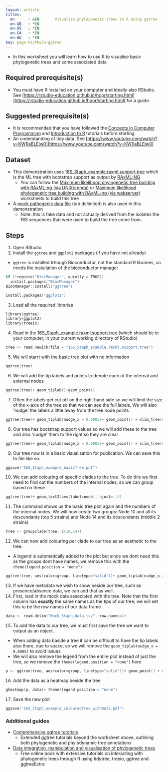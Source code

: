 ```yaml
---
layout: article
titles:
  en      : &EN       Visualise phylogenetic trees in R using ggtree
  en-GB   : *EN
  en-US   : *EN
  en-CA   : *EN
  en-AU   : *EN
key: page-VizPhylo-ggtree
---
```


*	In this worksheet you will learn how to use R to visualise basic phylogenetic trees and some associated data

## Required prerequisite(s)
*	You must have R installed on your computer and ideally also RStudio. See [https://rstudio-education.github.io/hopr/starting.html](https://rstudio-education.github.io/hopr/starting.html) for a guide.

## Suggested prerequisite(s)
* It is recommended that you have followed the [Concepts in Computer Programming](https://conmeehan.github.io/PathogenDataCourse/ConceptsInComputerProgramming) and [Introduction to R](https://conmeehan.github.io/PathogenDataCourse/IntroToR) tutorials before starting.
* An understanding of tidy data. See [https://www.youtube.com/watch?v=KW1laBLEiw0](https://www.youtube.com/watch?v=KW1laBLEiw0)

## Dataset
*	This demonstration uses [16S_Staph_example.raxml.support.tree](https://conmeehan.github.io/PathogenDataCourse/Datasets/16S_Staph_example.raxml.support.tree) which is the ML tree with bootstrap support as output by [RAxML-NG](https://github.com/amkozlov/raxml-ng/)
	* You can follow the [Maximum likelihood phylogenetic tree building with RAxML-ng (via UNIX/conda)](https://conmeehan.github.io/PathogenDataCourse/Worksheets/MLPhylogenetics_RAxML-NG) or [Maximum likelihood phylogenetic tree building with RAxML-ng (via webserver)](https://conmeehan.github.io/PathogenDataCourse/Worksheets/MLPhylogeneticss_RAxML-NG_Web) worksheets to build this tree
* A [mock pathogenic data file](https://conmeehan.github.io/PathogenDataCourse/Datasets/Mock_Staph_data.tsv) (tab delimited) is also used in this demonstration
	* Note: this is fake data and not actually derived from the isolates the 16S sequences that were used to build the tree come from.


## Steps
1.	Open RStudio
2. Install the `ggtree` and `ggplot2` packages (if you have not already)
* `ggtree` is installed trhough Bioconductor, not the standard R libraries, so needs the installation of the bioconductor manager
```c
if (!require("BiocManager", quietly = TRUE))
  install.packages("BiocManager")
BiocManager::install("ggtree")

install.packages("ggplot2")
```

3. Load all the required libraries
```c
library(ggtree)
library(ggplot2)
library(treeio)
```

4. Read in the [16S_Staph_example.raxml.support.tree](https://conmeehan.github.io/PathogenDataCourse/Datasets/16S_Staph_example.raxml.support.tree) (which should be in your computer, in your current working directory of RStudio)
```c
tree <- read.newick(file = "16S_Staph_example.raxml.support.tree")
```

5. We will starrt with the basic tree plot with no information
```c
ggtree(tree)
```

6. We will add the tip labels and points to denote each of the internal and external nodes
```c
ggtree(tree)+ geom_tiplab()+geom_point() 
```
7. Often the labels get cut off on the right hand side so we will limit the size of the x-axis of the tree so that we can see the full labels. We will also 'nudge' the labels a little away from the tree node points
```c
ggtree(tree)+ geom_tiplab(nudge_x = 0.0005)+ geom_point() + xlim_tree(0.05)

```
8. Our tree has bootstrap support values so we will add these to the tree and also 'nudge' them to the right so they are clear
```c
ggtree(tree)+ geom_tiplab(nudge_x = 0.0005)+ geom_point() + xlim_tree(0.05)+ geom_nodelab(aes(label=label), nudge_x = 0.0009)
```

9. Our tree now is in a basic visualisation for publication. We can save this to file like so:
```c
ggsave("16S_Staph_example_basicTree.pdf")
```

10. We can add colouring of specific clades to the tree. To do this we first need to find out the numbers of the internal nodes, so we can group based on these
```c
ggtree(tree)+ geom_text2(aes(label=node), hjust=-.3)
```

11. The command shows us the basic tree plot again and the numbers of the internal nodes. We will now create two groups: Node 10 and all its descendants (top 5 strains) and Node 14 and its descendants (middle 2 strains)
```c
tree <- groupClade(tree, c(10,14))
``` 
12. We can now add colouring per clade to our tree as an aesthetic to the tree. 
* A legend is automatically added to the plot but since we dont need this as the groups dont have names, we remove this with the  `theme(legend.position = "none")`
```c
ggtree(tree, aes(color=group, linetype="solid"))+ geom_tiplab(nudge_x = 0.0005)+ geom_point() + xlim_tree(0.05)+ geom_nodelab(aes(label=label), nudge_x = 0.0009)+ theme(legend.position = "none")
```
13. If we have metadata we wish to show beside our tree, such as presence/absence data, we can add that as well.
14. First, load in the mock data associated with the tree. Note that the first column has **exactly** the same names as the tips of our tree; we will set this to be the row names of our data frame
```c
data <- read.delim("Mock_Staph_data.tsv", row.names=1) 
```
15. To add the data to our tree, we must first save the tree we want to output as an object. 
* When adding data baside a tree it can be difficult to have the tip labels also there, due to space, so we will remove the `geom_tiplab(nudge_x = 0.0005)` to avoid issues
* We will also remove the legend from the entire plot instead of just the tree, so we remove the `theme(legend.position = "none")` here
```c
p <- ggtree(tree, aes(color=group, linetype="solid"))+ geom_point() + xlim_tree(0.05)+ geom_nodelab(aes(label=label), nudge_x = 0.0009)
```

16. Add the data as a heatmap beside the tree
```c
gheatmap(p, data)+ theme(legend.position = "none")
```

17. Save the new plot
```c
ggsave("16S_Staph_example_colouredTree_withData.pdf")
```



### Additional guides
* [Comprehensive ggtree tutorials](https://guangchuangyu.github.io/ggtree-book/short-introduction-to-r.html)
	* Extended ggtree tutorials beyond the worksheet above, outlining both phylogenetic and phylodynamic tree annotations
* [Data integration, manipulation and visualisation of phylogenetic trees](https://yulab-smu.top/treedata-book/index.html)	
	* Free online book with extensive tutorials on interacting with phylogenetic trees through R using tidytree, treeio, ggtree and ggtreeExtra

